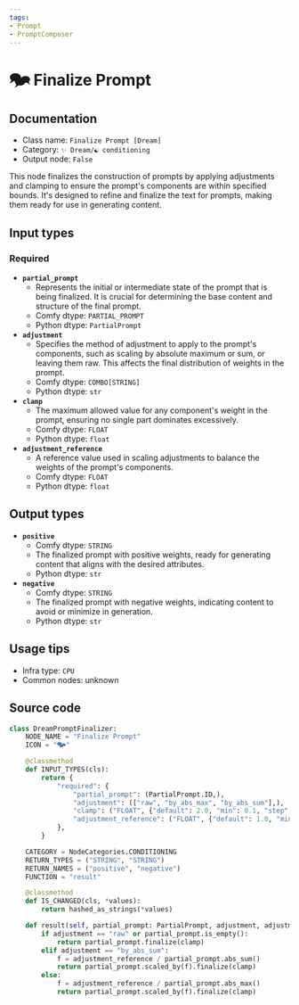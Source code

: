```yaml
---
tags:
- Prompt
- PromptComposer
---
```


# 🗫 Finalize Prompt
## Documentation
- Class name: `Finalize Prompt [Dream]`
- Category: `✨ Dream/☯ conditioning`
- Output node: `False`

This node finalizes the construction of prompts by applying adjustments and clamping to ensure the prompt's components are within specified bounds. It's designed to refine and finalize the text for prompts, making them ready for use in generating content.
## Input types
### Required
- **`partial_prompt`**
    - Represents the initial or intermediate state of the prompt that is being finalized. It is crucial for determining the base content and structure of the final prompt.
    - Comfy dtype: `PARTIAL_PROMPT`
    - Python dtype: `PartialPrompt`
- **`adjustment`**
    - Specifies the method of adjustment to apply to the prompt's components, such as scaling by absolute maximum or sum, or leaving them raw. This affects the final distribution of weights in the prompt.
    - Comfy dtype: `COMBO[STRING]`
    - Python dtype: `str`
- **`clamp`**
    - The maximum allowed value for any component's weight in the prompt, ensuring no single part dominates excessively.
    - Comfy dtype: `FLOAT`
    - Python dtype: `float`
- **`adjustment_reference`**
    - A reference value used in scaling adjustments to balance the weights of the prompt's components.
    - Comfy dtype: `FLOAT`
    - Python dtype: `float`
## Output types
- **`positive`**
    - Comfy dtype: `STRING`
    - The finalized prompt with positive weights, ready for generating content that aligns with the desired attributes.
    - Python dtype: `str`
- **`negative`**
    - Comfy dtype: `STRING`
    - The finalized prompt with negative weights, indicating content to avoid or minimize in generation.
    - Python dtype: `str`
## Usage tips
- Infra type: `CPU`
- Common nodes: unknown


## Source code
```python
class DreamPromptFinalizer:
    NODE_NAME = "Finalize Prompt"
    ICON = "🗫"

    @classmethod
    def INPUT_TYPES(cls):
        return {
            "required": {
                "partial_prompt": (PartialPrompt.ID,),
                "adjustment": (["raw", "by_abs_max", "by_abs_sum"],),
                "clamp": ("FLOAT", {"default": 2.0, "min": 0.1, "step": 0.1}),
                "adjustment_reference": ("FLOAT", {"default": 1.0, "min": 0.1}),
            },
        }

    CATEGORY = NodeCategories.CONDITIONING
    RETURN_TYPES = ("STRING", "STRING")
    RETURN_NAMES = ("positive", "negative")
    FUNCTION = "result"

    @classmethod
    def IS_CHANGED(cls, *values):
        return hashed_as_strings(*values)

    def result(self, partial_prompt: PartialPrompt, adjustment, adjustment_reference, clamp):
        if adjustment == "raw" or partial_prompt.is_empty():
            return partial_prompt.finalize(clamp)
        elif adjustment == "by_abs_sum":
            f = adjustment_reference / partial_prompt.abs_sum()
            return partial_prompt.scaled_by(f).finalize(clamp)
        else:
            f = adjustment_reference / partial_prompt.abs_max()
            return partial_prompt.scaled_by(f).finalize(clamp)

```
